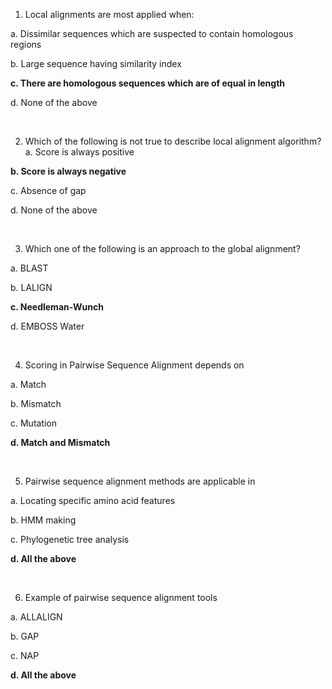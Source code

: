 1. Local alignments are most applied when:
   
a.	Dissimilar sequences which are suspected to contain homologous regions

b.	Large sequence having similarity index

**c.	There are homologous sequences which are of equal in length**

d.	 None of the above


&nbsp;

2.	Which of the following is not true to describe local alignment algorithm?
a.	Score is always positive

**b.	Score is always negative**

c.	Absence of gap

d.	None of the above


&nbsp;

3.	Which one of the following is an approach to the global alignment?

a.	BLAST

b.	LALIGN

**c.	Needleman-Wunch**

d.	EMBOSS Water	


&nbsp;

4.	Scoring in Pairwise Sequence Alignment depends on

a.	Match

b.	Mismatch

c.	Mutation

**d.	 Match and Mismatch**


&nbsp;

5.	Pairwise sequence alignment methods are applicable in

a.	Locating specific amino acid features

b.	HMM making

c.	Phylogenetic tree analysis

**d.	 All the above**


&nbsp;

6.	Example of pairwise sequence alignment tools

a.	ALLALIGN

b.	GAP

c.	NAP

**d.	All the above**